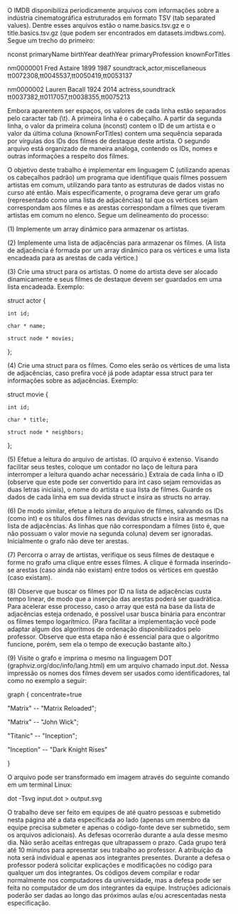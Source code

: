 O IMDB disponibiliza periodicamente arquivos com informações sobre a indústria cinematográfica estruturados em formato TSV (tab separated values). Dentre esses arquivos estão o name.basics.tsv.gz e o title.basics.tsv.gz (que podem ser encontrados em datasets.imdbws.com). Segue um trecho do primeiro:



nconst primaryName birthYear deathYear primaryProfession knownForTitles

nm0000001 Fred Astaire 1899 1987 soundtrack,actor,miscellaneous tt0072308,tt0045537,tt0050419,tt0053137

nm0000002 Lauren Bacall 1924 2014 actress,soundtrack tt0037382,tt0117057,tt0038355,tt0075213



Embora aparentem ser espaços, os valores de cada linha estão separados pelo caracter tab (\t). A primeira linha é o cabeçalho. A partir da segunda linha, o valor da primeira coluna (nconst) contem o ID de um artista e o valor da última coluna (knownForTitles) contem uma sequência separada por vírgulas dos IDs dos filmes de destaque deste artista. O segundo arquivo está organizado de maneira análoga, contendo os IDs, nomes e outras informações a respeito dos filmes.



O objetivo deste trabalho é implementar em linguagem C (utilizando apenas os cabeçalhos padrão) um programa que identifique quais filmes possuem artistas em comum, utilizando para tanto as estruturas de dados vistas no curso até então. Mais especificamente, o programa deve gerar um grafo (representado como uma lista de adjacências) tal que os vértices sejam correspondam aos filmes e as arestas correspondam a filmes que tiveram artistas em comum no elenco. Segue um delineamento do processo:



(1) Implemente um array dinâmico para armazenar os artistas.



(2) Implemente uma lista de adjacências para armazenar os filmes. (A lista de adjacência é formada por um array dinâmico para os vértices e uma lista encadeada para as arestas de cada vértice.)



(3) Crie uma struct para os artistas. O nome do artista deve ser alocado dinamicamente e seus filmes de destaque devem ser guardados em uma lista encadeada. Exemplo:



struct actor {

    int id;

    char * name;

    struct node * movies;

};



(4) Crie uma struct para os filmes. Como eles serão os vértices de uma lista de adjacências, caso prefira você já pode adaptar essa struct para ter informações sobre as adjacências. Exemplo:



struct movie {

    int id;

    char * title;

    struct node * neighbors;

};



(5) Efetue a leitura do arquivo de artistas. (O arquivo é extenso. Visando facilitar seus testes, coloque um contador no laço de leitura para interromper a leitura quando achar necessário.) Extraia de cada linha o ID (observe que este pode ser convertido para int caso sejam removidas as duas letras iniciais), o nome do artista e sua lista de filmes. Guarde os dados de cada linha em sua devida struct e insira as structs no array.



(6) De modo similar, efetue a leitura do arquivo de filmes, salvando os IDs (como int) e os títulos dos filmes nas devidas structs e insira as mesmas na lista de adjacências. As linhas que não correspondam a filmes (isto é, que não possuam o valor movie na segunda coluna) devem ser ignoradas. Inicialmente o grafo não deve ter arestas.



(7) Percorra o array de artistas, verifique os seus filmes de destaque e forme no grafo uma clique entre esses filmes. A clique é formada inserindo-se arestas (caso ainda não existam) entre todos os vértices em questão (caso existam).



(8) Observe que buscar os filmes por ID na lista de adjacências custa tempo linear, de modo que a inserção das arestas poderá ser quadrática. Para acelerar esse processo, caso o array que está na base da lista de adjacências esteja ordenado, é possível usar busca binária para encontrar os filmes tempo logarítmico. (Para facilitar a implementação você pode adaptar algum dos algoritmos de ordenação disponibilizados pelo professor. Observe que esta etapa não é essencial para que o algoritmo funcione, porém, sem ela o tempo de execução bastante alto.)



(9) Visite o grafo e imprima o mesmo na linguagem DOT (graphviz.org/doc/info/lang.html) em um arquivo chamado input.dot. Nessa impressão os nomes dos filmes devem ser usados como identificadores, tal como no exemplo a seguir:



graph { concentrate=true

 "Matrix" -- "Matrix Reloaded";

 "Matrix" -- "John Wick";

 "Titanic" -- "Inception";

 "Inception" -- "Dark Knight Rises"

}



O arquivo pode ser transformado em imagem através do seguinte comando em um terminal Linux:



dot -Tsvg input.dot > output.svg



O trabalho deve ser feito em equipes de até quatro pessoas e submetido nesta página até a data especificada ao lado (apenas um membro da equipe precisa submeter e apenas o código-fonte deve ser submetido, sem os arquivos adicionais). As defesas ocorrerão durante a aula desse mesmo dia. Não serão aceitas entregas que ultrapassem o prazo. Cada grupo terá até 10 minutos para apresentar seu trabalho ao professor. A atribuição da nota será individual e apenas aos integrantes presentes. Durante a defesa o professor poderá solicitar explicações e modificações no código para qualquer um dos integrantes. Os códigos devem compilar e rodar normalmente nos computadores da universidade, mas a defesa pode ser feita no computador de um dos integrantes da equipe. Instruções adicionais poderão ser dadas ao longo das próximos aulas e/ou acrescentadas nesta especificação.
